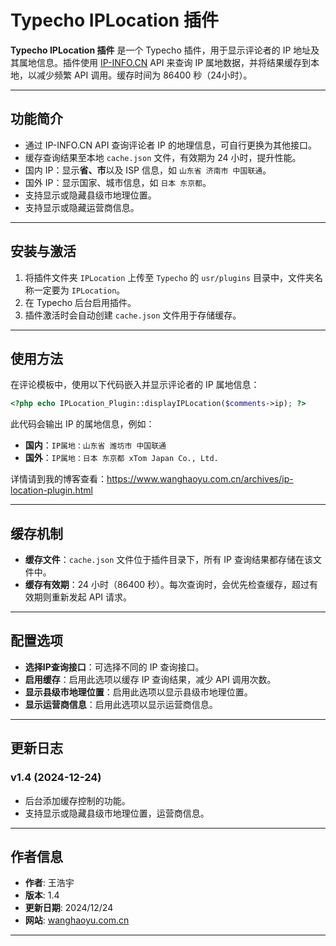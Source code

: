 # Typecho IPLocation 插件

**Typecho IPLocation 插件** 是一个 Typecho 插件，用于显示评论者的 IP 地址及其属地信息。插件使用 [IP-INFO.CN](https://api.ip-info.cn/) API 来查询 IP 属地数据，并将结果缓存到本地，以减少频繁 API 调用。缓存时间为 86400 秒（24小时）。

---

## 功能简介

- 通过 IP-INFO.CN API 查询评论者 IP 的地理信息，可自行更换为其他接口。
- 缓存查询结果至本地 `cache.json` 文件，有效期为 24 小时，提升性能。
- 国内 IP：显示**省、市**以及 ISP 信息，如 `山东省 济南市 中国联通`。
- 国外 IP：显示国家、城市信息，如 `日本 东京都`。
- 支持显示或隐藏县级市地理位置。
- 支持显示或隐藏运营商信息。

---

## 安装与激活

1. 将插件文件夹 `IPLocation` 上传至 `Typecho` 的 `usr/plugins` 目录中，文件夹名称一定要为 `IPLocation`。
2. 在 Typecho 后台启用插件。
3. 插件激活时会自动创建 `cache.json` 文件用于存储缓存。

---

## 使用方法

在评论模板中，使用以下代码嵌入并显示评论者的 IP 属地信息：

```php
<?php echo IPLocation_Plugin::displayIPLocation($comments->ip); ?>
```

此代码会输出 IP 的属地信息，例如：

- **国内**：`IP属地：山东省 潍坊市 中国联通`
- **国外**：`IP属地：日本 东京都 xTom Japan Co., Ltd.`

详情请到我的博客查看：https://www.wanghaoyu.com.cn/archives/ip-location-plugin.html

---

## 缓存机制

- **缓存文件**：`cache.json` 文件位于插件目录下，所有 IP 查询结果都存储在该文件中。
- **缓存有效期**：24 小时（86400 秒）。每次查询时，会优先检查缓存，超过有效期则重新发起 API 请求。

---

## 配置选项

- **选择IP查询接口**：可选择不同的 IP 查询接口。
- **启用缓存**：启用此选项以缓存 IP 查询结果，减少 API 调用次数。
- **显示县级市地理位置**：启用此选项以显示县级市地理位置。
- **显示运营商信息**：启用此选项以显示运营商信息。

---

## 更新日志

### v1.4 (2024-12-24)
- 后台添加缓存控制的功能。
- 支持显示或隐藏县级市地理位置，运营商信息。

---

## 作者信息

- **作者**: 王浩宇
- **版本**: 1.4
- **更新日期**: 2024/12/24
- **网站**: [wanghaoyu.com.cn](https://www.wanghaoyu.com.cn)

---